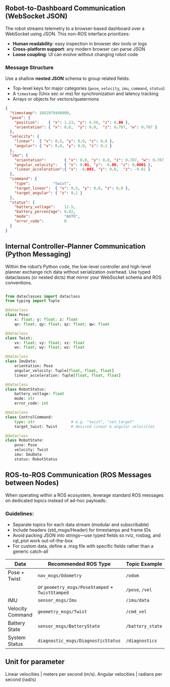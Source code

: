 ## Robot-to-Dashboard Communication (WebSocket JSON)

The robot streams telemetry to a browser-based dashboard over a WebSocket using JSON. This non-ROS interface prioritizes:

- **Human readability**: easy inspection in browser dev tools or logs  
- **Cross-platform support**: any modern browser can parse JSON  
- **Loose coupling**: UI can evolve without changing robot code

### Message Structure

Use a shallow **nested JSON** schema to group related fields:

- Top-level keys for major categories (`pose`, `velocity`, `imu`, `command`, `status`)  
- A `timestamp` (Unix sec or ms) for synchronization and latency tracking  
- Arrays or objects for vectors/quaternions  

```json
{
  "timestamp": 1682979440000,
  "pose": {
    "position":    { "x": 1.23, "y": 4.56, "z": 0.00 },
    "orientation": { "x": 0.0,  "y": 0.0,  "z": 0.707, "w": 0.707 }
  },
  "velocity": {
    "linear":  { "x": 0.5, "y": 0.0, "z": 0.0 },
    "angular": { "x": 0.0, "y": 0.0, "z": 0.1 }
  },
  "imu": {
    "orientation":        { "x": 0.0, "y": 0.0, "z": 0.707, "w": 0.707 },
    "angular_velocity":   { "x": 0.01, "y": -0.00, "z": 0.0001 },
    "linear_acceleration":{ "x": -0.003, "y": 0.0,  "z": -9.81 }
  },
  "command": {
    "type":          "twist",
    "target_linear":  { "x": 0.5, "y": 0.0, "z": 0.0 },
    "target_angular": { "z": 0.1 }
  },
  "status": {
    "battery_voltage":    12.5,
    "battery_percentage": 0.82,
    "mode":               "AUTO",
    "error_code":         0
  }
}
```

## Internal Controller–Planner Communication (Python Messaging)

Within the robot’s Python code, the low-level controller and high-level planner exchange rich data without serialization overhead. Use typed dataclasses (or nested dicts) that mirror your WebSocket schema and ROS conventions.

``` python

from dataclasses import dataclass
from typing import Tuple

@dataclass
class Pose:
    x: float; y: float; z: float
    qx: float; qy: float; qz: float; qw: float

@dataclass
class Twist:
    vx: float; vy: float; vz: float
    wx: float; wy: float; wz: float

@dataclass
class ImuData:
    orientation: Pose
    angular_velocity: Tuple[float, float, float]
    linear_acceleration: Tuple[float, float, float]

@dataclass
class RobotStatus:
    battery_voltage: float
    mode: str
    error_code: int

@dataclass
class ControlCommand:
    type: str                # e.g. "twist", "set_target"
    target_twist: Twist      # desired linear & angular velocities

@dataclass
class RobotState:
    pose: Pose
    velocity: Twist
    imu: ImuData
    status: RobotStatus

```

## ROS-to-ROS Communication (ROS Messages between Nodes)
When operating within a ROS ecosystem, leverage standard ROS messages on dedicated topics instead of ad-hoc payloads:

### Guidelines:

- Separate topics for each data stream (modular and subscribable)
- Include headers (std_msgs/Header) for timestamps and frame IDs
- Avoid packing JSON into strings—use typed fields so rviz, rosbag, and rqt_plot work out-of-the-box
- For custom data, define a .msg file with specific fields rather than a generic catch-all

| Data                | Recommended ROS Type               | Topic Example      |
|---------------------|------------------------------------|--------------------|
| Pose + Twist        | `nav_msgs/Odometry`                | `/odom`            |
|                     | _or_ `geometry_msgs/PoseStamped` + `TwistStamped` | `/pose`, `/vel`   |
| IMU                 | `sensor_msgs/Imu`                  | `/imu/data`        |
| Velocity Command    | `geometry_msgs/Twist`              | `/cmd_vel`         |
| Battery State       | `sensor_msgs/BatteryState`         | `/battery_state`   |
| System Status       | `diagnostic_msgs/DiagnosticStatus` | `/diagnostics`     |


## Unit for parameter
Linear velocities | meters per second (m/s).
Angular velocities | radians per second (rad/s)